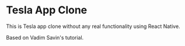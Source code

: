 # Tesla App Clone

This is  Tesla app clone without any real functionality using React Native.

Based on Vadim Savin's tutorial.
